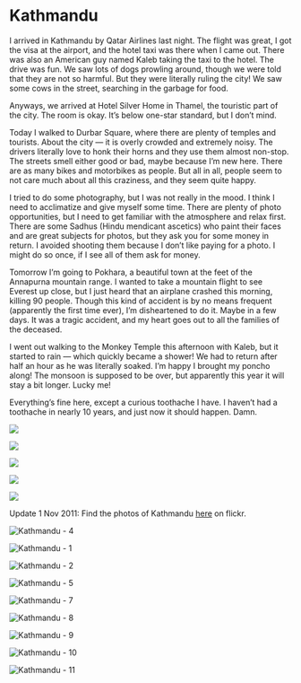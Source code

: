 # Kathmandu

I arrived in Kathmandu by Qatar Airlines last night. The flight was great, I got the visa at the airport, and the hotel taxi was there when I came out. There was also an American guy named Kaleb taking the taxi to the hotel. The drive was fun. We saw lots of dogs prowling around, though we were told that they are not so harmful. But they were literally ruling the city! We saw some cows in the street, searching in the garbage for food.

Anyways, we arrived at Hotel Silver Home in Thamel, the touristic part of the city. The room is okay. It’s below one-star standard, but I don’t mind.

Today I walked to Durbar Square, where there are plenty of temples and tourists. About the city — it is overly crowded and extremely noisy. The drivers literally love to honk their horns and they use them almost non-stop. The streets smell either good or bad, maybe because I’m new here. There are as many bikes and motorbikes as people. But all in all, people seem to not care much about all this craziness, and they seem quite happy.

I tried to do some photography, but I was not really in the mood. I think I need to acclimatize and give myself some time. There are plenty of photo opportunities, but I need to get familiar with the atmosphere and relax first. There are some Sadhus (Hindu mendicant ascetics) who paint their faces and are great subjects for photos, but they ask you for some money in return. I avoided shooting them because I don’t like paying for a photo. I might do so once, if I see all of them ask for money.

Tomorrow I’m going to Pokhara, a beautiful town at the feet of the Annapurna mountain range. I wanted to take a mountain flight to see Everest up close, but I just heard that an airplane crashed this morning, killing 90 people. Though this kind of accident is by no means frequent (apparently the first time ever), I’m disheartened to do it. Maybe in a few days. It was a tragic accident, and my heart goes out to all the families of the deceased.

I went out walking to the Monkey Temple this afternoon with Kaleb, but it started to rain — which quickly became a shower! We had to return after half an hour as he was literally soaked. I’m happy I brought my poncho along! The monsoon is supposed to be over, but apparently this year it will stay a bit longer. Lucky me!

Everything’s fine here, except a curious toothache I have. I haven’t had a toothache in nearly 10 years, and just now it should happen. Damn.

![](https://blogger.googleusercontent.com/img/b/R29vZ2xl/AVvXsEiQuWS7eHZI0UzU_cEgNhbYU5_kWIk_jrQNQzKmKdw4rOSehNWCN1IX8yuAgXHk2JRbTjq8AQ4gUE3t7smEWrWb3AW4m2Io6VmOfv6Df3pJJbjS474Yyx6PwYtR5t6obdaSdqKV7eeaE7iV/s0/photo+1-710349.JPG)

![](https://blogger.googleusercontent.com/img/b/R29vZ2xl/AVvXsEic5XOwRkN3qWNDmUQDSy2GVXFcrjke6EID49ESn4Jm0y5qA7UjneRmafTobXRU6tOx5aa-3mmin8xwvVFQovUqqHJGVGwHC7at655UFTrVIhZ_CSV3w48FhiSWy3dDa8kQlE7_PyzISfz7/s0/photo+2-711100.JPG)

![](https://blogger.googleusercontent.com/img/b/R29vZ2xl/AVvXsEhR6dLwyiP1RJsWPhFGzkzwntbp7yWXYnBXLUTHEoyCTKTjTOscsHntzzONiSLkyvZMqt7PPi7uO0cwWwoZ5FMslO45vLGFhPQvq30j3sJmDKK0dsn2wOcwIU3Xc5Pa-Eu4zwd4CBb2jLeU/s0/photo+3-712026.JPG)

![](https://blogger.googleusercontent.com/img/b/R29vZ2xl/AVvXsEh0obWblw1ZdE7bKGeZg1on49s9_fg8Rd7QkJ2Bsz6xXuDyeOgHxXIzsdUClbkd3RWfjo9hcMqCu345jq6CERO-qhDWKCi-lrwW_e8IP2NyHOJXBHo4gCHwgwoo2RLv-Vf-UFA8QcFYmlWh/s0/photo+4-712572.JPG)

![](https://blogger.googleusercontent.com/img/b/R29vZ2xl/AVvXsEjo35-2LPIHQJSrIBr1eT8FG82O-PhkwV_qesrut5lOEQLvL3-f20wPtP7BJwRZ3DtYl6qXssnTk9T1ntHul0lmw1wAE4kHX5p0wTQgGxS5d9o2y3ag_D3E77xq63NtYLlQGeHKIKbhIugF/s0/photo+5-713523.JPG)

Update 1 Nov 2011:
Find the photos of Kathmandu [here](http://www.flickr.com/photos/8413680@N08/sets/72157628022813446/) on flickr.

![Kathmandu - 4](http://farm7.static.flickr.com/6047/6299749549_2331e21849_b.jpg)

![Kathmandu - 1](http://farm7.static.flickr.com/6221/6300282554_a253d6b580_b.jpg)

![Kathmandu - 2](http://farm7.static.flickr.com/6120/6300283074_5b340f45a4_b.jpg)

![Kathmandu - 5](http://farm7.static.flickr.com/6049/6300284376_6159c2081e_b.jpg)

![Kathmandu - 7](http://farm7.static.flickr.com/6034/6300285144_0a51de6215_b.jpg)

![Kathmandu - 8](http://farm7.static.flickr.com/6217/6299751109_efd7ea7159_b.jpg)

![Kathmandu - 9](http://farm7.static.flickr.com/6095/6299751463_76c1a5f6b8_b.jpg)

![Kathmandu - 10](http://farm7.static.flickr.com/6049/6300286546_0b96701360_b.jpg)

![Kathmandu - 11](http://farm7.static.flickr.com/6039/6299752825_8e1409b298_b.jpg)